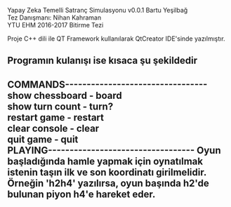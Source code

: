 Yapay Zeka Temelli Satranç Simulasyonu v0.0.1
Bartu Yeşilbağ                               
Tez Danışmanı: Nihan Kahraman                
YTU EHM 2016-2017 Bitirme Tezi               

Proje C++ dili ile QT Framework kullanılarak QtCreator IDE'sinde yazılmıştır.

Programın kulanışı ise kısaca şu şekildedir
   -----------------------------------------
   COMMANDS---------------------------------
   show chessboard - board                  
   show turn count - turn?                  
   restart game    - restart                
   clear console   - clear                  
   quit game       - quit                   
   PLAYING----------------------------------
   Oyun başladığında hamle yapmak için oynatılmak istenin taşın ilk ve son koordinatı girilmelidir. Örneğin 'h2h4' yazılırsa, oyun başında h2'de bulunan piyon h4'e hareket eder.    
   -----------------------------------------
